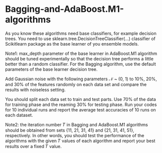 # Bagging-and-AdaBoost.M1-algorithms
As you know these algorithms need base classifiers, for example decision trees. You need to use
sklearn.tree.DecisionTreeClassifier(…) classifier of Scikitlearn package as the base learner of you
ensemble models.

Note1: max_depth parameter of the base learner in AdaBoost.M1 algorithm should be tuned
experimentally so that the decision tree performs a little better than a random classifier. For the
Bagging algorithm, use the default parameters of the base learner decision tree.

Add Gaussian noise with the following parameters 𝒩 ~ (0, 1) to 10%, 20%, and 30% of the features
randomly on each data set and compare the results with noiseless setting.

You should split each data set to train and test parts. Use 70% of the data for training phase and the
reaming 30% for testing phase. Run your codes for 10 individual runs and report the average test
accuracies of 10 runs on each dataset.

Note2: the iteration number 𝑇 in Bagging and AdaBoost.M1 algorithms should be obtained from sets
{11, 21, 31, 41} and {21, 31, 41, 51}, respectively. In other words, you should test the performance of
the algorithms with the given 𝑇 values of each algorithm and report your best results over a fixed 𝑇
value.

